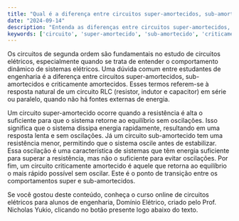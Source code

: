 ```yaml
---
title: "Qual é a diferença entre circuitos super-amortecidos, sub-amortecidos e criticamente amortecidos?"
date: "2024-09-14"
description: "Entenda as diferenças entre circuitos super-amortecidos, sub-amortecidos e criticamente amortecidos em circuitos de segunda ordem."
keywords: ['circuito', 'super-amortecido', 'sub-amortecido', 'criticamente amortecido', 'circuitos de segunda ordem']
---
```


Os circuitos de segunda ordem são fundamentais no estudo de circuitos elétricos, especialmente quando se trata de entender o comportamento dinâmico de sistemas elétricos. Uma dúvida comum entre estudantes de engenharia é a diferença entre circuitos super-amortecidos, sub-amortecidos e criticamente amortecidos. Esses termos referem-se à resposta natural de um circuito RLC (resistor, indutor e capacitor) em série ou paralelo, quando não há fontes externas de energia.

Um circuito super-amortecido ocorre quando a resistência é alta o suficiente para que o sistema retorne ao equilíbrio sem oscilações. Isso significa que o sistema dissipa energia rapidamente, resultando em uma resposta lenta e sem oscilações. Já um circuito sub-amortecido tem uma resistência menor, permitindo que o sistema oscile antes de estabilizar. Essa oscilação é uma característica de sistemas que têm energia suficiente para superar a resistência, mas não o suficiente para evitar oscilações. Por fim, um circuito criticamente amortecido é aquele que retorna ao equilíbrio o mais rápido possível sem oscilar. Este é o ponto de transição entre os comportamentos super e sub-amortecidos.

Se você gostou deste conteúdo, conheça o curso online de circuitos elétricos para alunos de engenharia, Domínio Elétrico, criado pelo Prof. Nicholas Yukio, clicando no botão presente logo abaixo do texto.